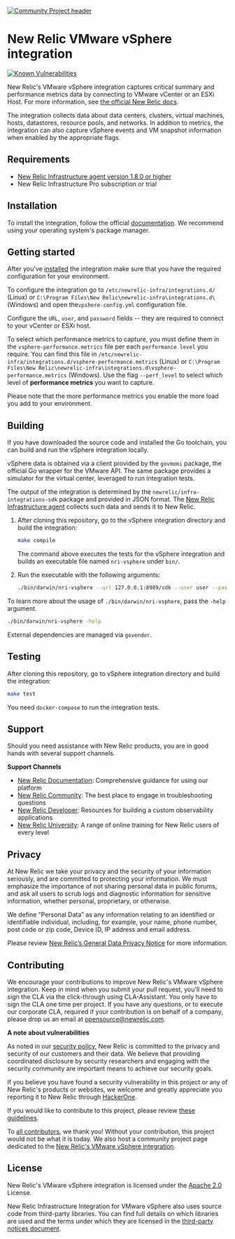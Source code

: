[![Community Project header](https://github.com/newrelic/opensource-website/raw/master/src/images/categories/Community_Project.png)](https://opensource.newrelic.com/oss-category/#community-project)

# New Relic VMware vSphere integration

[![Known Vulnerabilities](https://snyk.io/test/github/newrelic/nri-vsphere/badge.svg?targetFile=vendor/vendor.json)](https://snyk.io/test/github/newrelic/nri-vsphere?targetFile=vendor/vendor.json)

New Relic's VMware vSphere integration captures critical summary and performance metrics data by connecting to VMware vCenter or an ESXi Host. For more information, see [the official New Relic docs](https://docs.newrelic.com/docs/integrations/host-integrations/host-integrations-list/vmware-vsphere-monitoring-integration).

The integration collects data about data centers, clusters, virtual machines, hosts, datastores, resource pools, and networks. In addition to metrics, the integration can also capture vSphere events and VM snapshot information when enabled by the appropriate flags.

## Requirements

- [New Relic Infrastructure agent version 1.8.0 or higher](https://docs.newrelic.com/docs/infrastructure/install-configure-manage-infrastructure)
- New Relic Infrastructure Pro subscription or trial

## Installation

To install the integration, follow the official [documentation](https://docs.newrelic.com/docs/integrations/host-integrations/host-integrations-list/vmware-vsphere-monitoring-integration). We recommend using your operating system's package manager.

## Getting started

After you've [installed](#installation) the integration make sure that you have the required configuration for your environment.

To configure the integration go to `/etc/newrelic-infra/integrations.d/` (Linux) or `C:\Program Files\New Relic\newrelic-infra\integrations.d\` (Windows) and open the`vpshere-config.yml` configuration file.

Configure the `URL`, `user`, and `password` fields -- they are required to connect to your vCenter or ESXi host.

To select which performance metrics to capture, you must define them in the `vsphere-performance.metrics` file per each `performance level` you require.
You can find this file in `/etc/newrelic-infra/integrations.d/vsphere-performance.metrics` (Linux) or `C:\Program Files\New Relic\newrelic-infra\integrations.d\vsphere-performance.metrics` (Windows).
Use the flag `--perf_level` to select which level of **performance metrics** you want to capture.

Please note that the more performance metrics you enable the more load you add to your environment.

## Building

If you have downloaded the source code and installed the Go toolchain, you can build and run the vSphere integration locally.

vSphere data is obtained via a client provided by the `govmomi` package, the official Go wrapper for the VMware API. The same package provides a simulator for the virtual center, leveraged to run integration tests.

The output of the integration is determined by the `newrelic/infra-integrations-sdk` package and provided in JSON format. The [New Relic Infrastructure agent](https://github.com/newrelic/infrastructure-agent) collects such data and sends it to New Relic.

1. After cloning this repository, go to the vSphere integration directory and build the integration:

    ```bash
    make compile
    ```

    The command above executes the tests for the vSphere integration and builds an executable file named `nri-vsphere` under `bin/`.

2. Run the executable with the following arguments:

    ```bash
    ./bin/darwin/nri-vsphere --url 127.0.0.1:8989/sdk --user user --pass pass --validate_ssl false
    ```

To learn more about the usage of `./bin/darwin/nri-vsphere`, pass the `-help` argument.

```bash
./bin/darwin/nri-vsphere -help
```

External dependencies are managed via `govendor`.

## Testing

After cloning this repository, go to vSphere integration directory and build the integration:

```bash
make test
```

You need `docker-compose` to run the integration tests.

## Support

Should you need assistance with New Relic products, you are in good hands with several support channels.

**Support Channels**
* [New Relic Documentation](https://docs.newrelic.com/docs/integrations/host-integrations/host-integrations-list/vmware-vsphere-monitoring-integration): Comprehensive guidance for using our platform
* [New Relic Community](https://discuss.newrelic.com/t/new-relic-vmware-vsphere-integration/): The best place to engage in troubleshooting questions
* [New Relic Developer](https://developer.newrelic.com/): Resources for building a custom observability applications
* [New Relic University](https://learn.newrelic.com/): A range of online training for New Relic users of every level

## Privacy
At New Relic we take your privacy and the security of your information seriously, and are committed to protecting your information. We must emphasize the importance of not sharing personal data in public forums, and ask all users to scrub logs and diagnostic information for sensitive information, whether personal, proprietary, or otherwise.

We define “Personal Data” as any information relating to an identified or identifiable individual, including, for example, your name, phone number, post code or zip code, Device ID, IP address and email address.

Please review [New Relic’s General Data Privacy Notice](https://newrelic.com/termsandconditions/privacy) for more information.

## Contributing

We encourage your contributions to improve New Relic's VMware vSphere integration. Keep in mind when you submit your pull request, you'll need to sign the CLA via the click-through using CLA-Assistant. You only have to sign the CLA one time per project.
If you have any questions, or to execute our corporate CLA, required if your contribution is on behalf of a company,  please drop us an email at opensource@newrelic.com.

**A note about vulnerabilities**

As noted in our [security policy](/SECURITY.md), New Relic is committed to the privacy and security of our customers and their data. We believe that providing coordinated disclosure by security researchers and engaging with the security community are important means to achieve our security goals.

If you believe you have found a security vulnerability in this project or any of New Relic's products or websites, we welcome and greatly appreciate you reporting it to New Relic through [HackerOne](https://hackerone.com/newrelic).

If you would like to contribute to this project, please review [these guidelines](./CONTRIBUTING.md).

To [all contributors](https://github.com/newrelic/nri-vsphere/graphs/contributors), we thank you!  Without your contribution, this project would not be what it is today.  We also host a community project page dedicated to 
the [New Relic's VMware vSphere integration](https://opensource.newrelic.com/projects/newrelic/nri-vsphere).

## License

New Relic's VMware vSphere integration is licensed under the [Apache 2.0](http://apache.org/licenses/LICENSE-2.0.txt) License.

New Relic Infrastructure Integration for VMware vSphere also uses source code from third-party libraries. You can find full details on which libraries are used and the terms under which they are licensed in the [third-party notices document](https://github.com/newrelic/nri-vsphere/blob/master/THIRD_PARTY_NOTICES.md).
